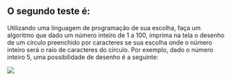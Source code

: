 ## O segundo teste é:
Utilizando uma linguagem de programação de sua escolha, faça um algoritmo que dado um número inteiro de 1 a 100, imprima na tela o desenho de um círculo preenchido por caracteres se sua escolha onde o número inteiro será o raio de caracteres do círculo.
Por exemplo, dado o número inteiro 5, uma possibilidade de desenho é a seguinte:

<img src="https://lh5.googleusercontent.com/6GgubLJln5-R5djPsvlqFIJ6Kss6LpVQSxgJiNdBRsGDzfU0iZ7vPsVV8kFdOxgzV6jQygWzMhnFro-ksF6GAHmFSPJEZ-sVHb7pYlv87sGfoekQpPrtNgP08BA6888y5Y-hH03b"></img>
